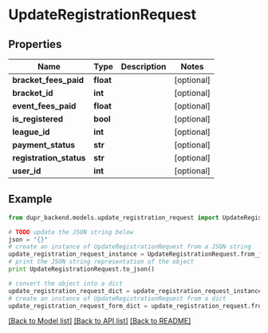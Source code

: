 # UpdateRegistrationRequest


## Properties
Name | Type | Description | Notes
------------ | ------------- | ------------- | -------------
**bracket_fees_paid** | **float** |  | [optional] 
**bracket_id** | **int** |  | [optional] 
**event_fees_paid** | **float** |  | [optional] 
**is_registered** | **bool** |  | [optional] 
**league_id** | **int** |  | [optional] 
**payment_status** | **str** |  | [optional] 
**registration_status** | **str** |  | [optional] 
**user_id** | **int** |  | [optional] 

## Example

```python
from dupr_backend.models.update_registration_request import UpdateRegistrationRequest

# TODO update the JSON string below
json = "{}"
# create an instance of UpdateRegistrationRequest from a JSON string
update_registration_request_instance = UpdateRegistrationRequest.from_json(json)
# print the JSON string representation of the object
print UpdateRegistrationRequest.to_json()

# convert the object into a dict
update_registration_request_dict = update_registration_request_instance.to_dict()
# create an instance of UpdateRegistrationRequest from a dict
update_registration_request_form_dict = update_registration_request.from_dict(update_registration_request_dict)
```
[[Back to Model list]](../README.md#documentation-for-models) [[Back to API list]](../README.md#documentation-for-api-endpoints) [[Back to README]](../README.md)


